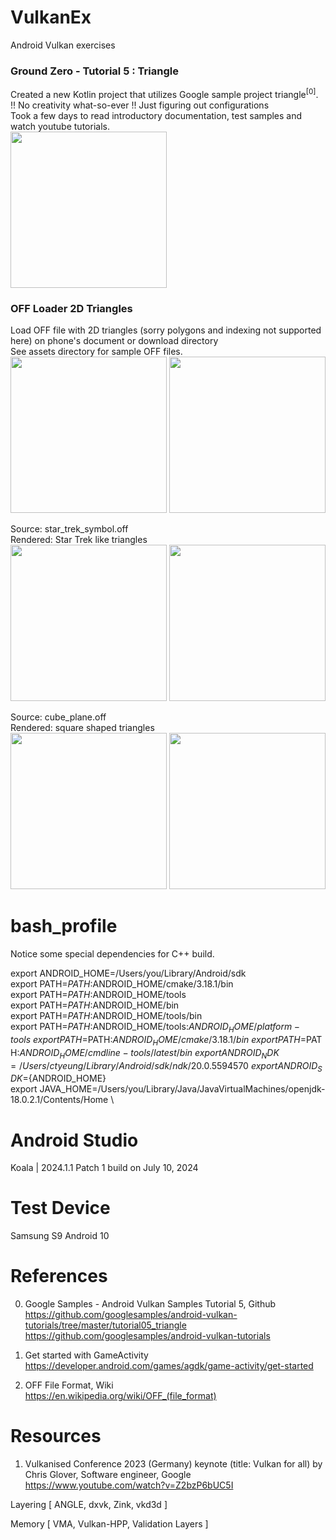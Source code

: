 # VulkanEx
Android Vulkan exercises

### Ground Zero - Tutorial 5 : Triangle

Created a new Kotlin project that utilizes Google sample project triangle<sup>[0]</sup>. \
!! No creativity what-so-ever !! Just figuring out configurations \
Took a few days to read introductory documentation, test samples and watch youtube tutorials. \
<img width="250" src="https://user-images.githubusercontent.com/1282659/189745147-1e47e469-4134-48b5-af1c-11ce5218306b.jpg">

### OFF Loader 2D Triangles

Load OFF file with 2D triangles (sorry polygons and indexing not supported here) on phone's document or download directory \
See assets directory for sample OFF files. \
<img width="250" src="https://user-images.githubusercontent.com/1282659/189754965-c111eda9-f798-4e6b-9f1f-f9670b84a0b1.jpg">
<img width="250" src="https://user-images.githubusercontent.com/1282659/187953254-39a2b07b-988c-4258-bbba-dd67c02b67e4.png">

Source: star_trek_symbol.off         
Rendered: Star Trek like triangles \
<img width="250" src="https://user-images.githubusercontent.com/1282659/197364080-86cd6f25-6f90-4ccd-b794-580150748c89.png"> <img width="250" src="https://user-images.githubusercontent.com/1282659/197364081-4e417df7-71c6-4964-b1d4-4a4404fdc747.png">

Source: cube_plane.off               
Rendered: square shaped triangles \
<img width="250" src="https://user-images.githubusercontent.com/1282659/197364123-46403dd7-e216-46ce-a2fa-861649a98225.png"> <img width="250" src="https://user-images.githubusercontent.com/1282659/197364126-fb35fd1f-e304-47a0-b8cd-cf0bfedb1e49.png">

# bash_profile
Notice some special dependencies for C++ build. 

export ANDROID_HOME=/Users/you/Library/Android/sdk \
export PATH=$PATH:$ANDROID_HOME/cmake/3.18.1/bin \
export PATH=$PATH:$ANDROID_HOME/tools \
export PATH=$PATH:$ANDROID_HOME/bin \
export PATH=$PATH:$ANDROID_HOME/tools/bin \
export PATH=$PATH:$ANDROID_HOME/tools:$ANDROID_HOME/platform-tools \
export PATH=$PATH:$ANDROID_HOME/cmake/3.18.1/bin \
export PATH=$PATH:$ANDROID_HOME/cmdline-tools/latest/bin \
export ANDROID_NDK=/Users/ctyeung/Library/Android/sdk/ndk/20.0.5594570 \
export ANDROID_SDK=${ANDROID_HOME} \
export JAVA_HOME=/Users/you/Library/Java/JavaVirtualMachines/openjdk-18.0.2.1/Contents/Home \

# Android Studio
Koala | 2024.1.1 Patch 1 build on July 10, 2024

# Test Device
Samsung S9 Android 10

# References

0. Google Samples - Android Vulkan Samples Tutorial 5, Github \
https://github.com/googlesamples/android-vulkan-tutorials/tree/master/tutorial05_triangle \
https://github.com/googlesamples/android-vulkan-tutorials

1. Get started with GameActivity \
https://developer.android.com/games/agdk/game-activity/get-started

2. OFF File Format, Wiki \
https://en.wikipedia.org/wiki/OFF_(file_format)

# Resources

1. Vulkanised Conference 2023 (Germany) keynote (title: Vulkan for all) by Chris Glover, Software engineer, Google
https://www.youtube.com/watch?v=Z2bzP6bUC5I

Layering [ ANGLE, dxvk, Zink, vkd3d ]

Memory [ VMA, Vulkan-HPP, Validation Layers ]
